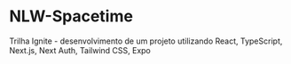 # NLW-Spacetime
Trilha Ignite - desenvolvimento de um projeto utilizando React, TypeScript, Next.js, Next Auth, Tailwind CSS, Expo
